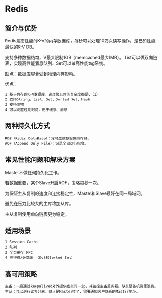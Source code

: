 # Redis

## 简介与优势

Redis是高性能的K-V的内存数据库，每秒可以处理10万次读写操作，是已知性能最快的K-V DB。

支持多种数据结构，V最大限制1GB（memcached最大1MB）。
List可以做双向链表，实现高性能消息队列、Set可以做高性能tag系统。

缺点：数据库容量受到物理内存影响。

优点：

	1 基于内存的K-V数据库，速度快且时间复杂度都是O（1）
	2 支持String、List、Set、Sorted Set、Hash
	3 支持事物
	4 可以设置过期时间，用于缓存、消息
	
## 两种持久化方式

	RDB（Redis DataBase）：定时生成数据快照存储。
	AOF（Append Only File）：记录全部运行指令。
	
## 常见性能问题和解决方案

Master不做任何持久化工作。

若数据重要，某个Slave开启AOF，策略每秒一次。

为保证主从复制的速度和连接稳定性，Master和Slave最好在同一局域网。

避免在压力比较大的主库增加从库。

主从复制使用单向链表更为稳定。

## 适用场景

	1 Session Cache
	2 队列
	3 全页缓存 FPC
	4 排行榜/计数器 （Set和Sorted Set）
	
## 高可用策略

	主备：一般通过keepalived对外提供虚拟同一ip，并监控主备服务器。缺点是备机资源浪费。
	主从：可以进行读写分离。缺点是Master挂了，需要通知客户端新的Master地址。
	
